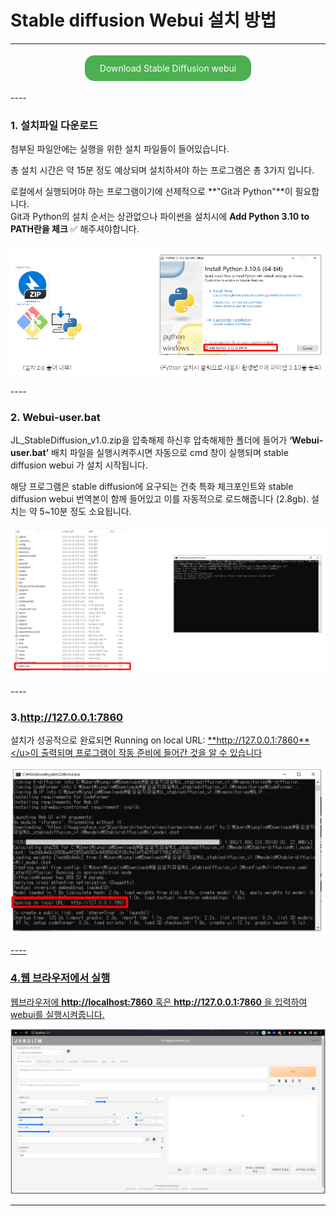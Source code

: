 # Stable diffusion Webui 설치 방법
----
<p align="center">
  <a href="https://huggingface.co/SKyu/JL_architecture/resolve/main/SD_Arc.zip" download style="
      display: inline-block;
      padding: 12px 24px;
      margin: 4px 2px;
      cursor: pointer;
      text-align: center;
      text-decoration: none;
      outline: none;
      color: #fff;
      background-color: #4CAF50;
      border: none;
      border-radius: 15px;
      ">
    Download Stable Diffusion webui
  </a>
</p>
----

### **1. 설치파일 다운로드** 

첨부된 파일안에는 실행을 위한 설치 파일들이 들어있습니다. 

총 설치 시간은 약 15분 정도 예상되며 설치하셔야 하는 프로그램은 총 3가지 입니다. 

로컬에서 실행되어야 하는 프로그램이기에 선제적으로 **"Git과 Python"**이 필요합니다. 
<br>Git과 Python의 설치 순서는 상관없으나 파이썬을 설치시에 **Add Python 3.10 to PATH란을 체크** ✅ 해주셔야합니다. 

<p align="center">
  <img src="../img/image6.PNG" alt="Generative AI in Architecture">
</p>
----

### **2. Webui-user.bat** 
JL_StableDiffusion_v1.0.zip을 압축해제 하신후 압축해제한 폴더에 들어가 **‘Webui-user.bat’** 배치 파일을 실행시켜주시면 자동으로 cmd 창이 실행되며 stable diffusion webui 가 설치 시작됩니다.

해당 프로그램은 stable diffusion에 요구되는 건축 특화 체크포인트와 stable diffusion webui 번역본이 함께 들어있고 이를 자동적으로 로드해줍니다 (2.8gb).  설치는 약 5~10분 정도 소요됩니다.

<p align="center">
  <img src="../img/image7.PNG" alt="Generative AI in Architecture">
</p>
 ----

### **3.http://127.0.0.1:7860** 
설치가 성공적으로 완료되면 Running on local URL: <u>**http://127.0.0.1:7860**</u>이 출력되며 프로그램이 작동 준비에 들어간 것을 알 수 있습니다

<p align="center">
  <img src="../img/image8.PNG" alt="Generative AI in Architecture">
</p>
----

### **4.웹 브라우저에서 실행** 

웹브라우저에 **http://localhost:7860** 혹은 **http://127.0.0.1:7860** 을 입력하여 webui를 실행시켜줍니다. 

<p align="center">
  <img src="../img/image9.PNG" alt="Generative AI in Architecture">
</p>

----